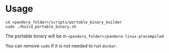 # Usage

```
cd <pandora_folder>/scripts/portable_binary_builder
sudo ./build_portable_binary.sh
```

The portable binary will be in `<pandora_folder>/pandora-linux-precompiled`

You can remove `sudo` if it is not needed to run `docker`.
